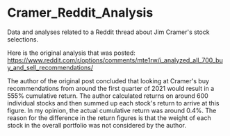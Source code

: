 # Cramer_Reddit_Analysis
Data and analyses related to a Reddit thread about Jim Cramer's stock selections. 

Here is the original analysis that was posted: https://www.reddit.com/r/options/comments/mte1rw/i_analyzed_all_700_buy_and_sell_recommendations/

The author of the original post concluded that looking at Cramer's buy recommendations from around the first quarter of 2021 would result in a 555% cumulative return. The author calculated returns on around 600 individual stocks and then summed up each stock's return to arrive at this figure. In my opinion, the actual cumulative return was around 0.4%. The reason for the difference in the return figures is that the weight of each stock in the overall portfolio was not considered by the author. 
